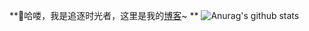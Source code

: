 **👋哈喽，我是追逐时光者，这里是我的[博客](https://www.cnblogs.com/Can-daydayup/ "博客")~ **
![Anurag's github stats](https://github-readme-stats.vercel.app/api?username=YSGStudyHards&hide=["contribs","prs"])
